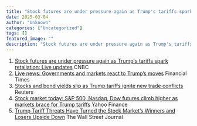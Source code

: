 ```yaml
---
title: "Stock futures are under pressure again as Trump's tariffs spark retaliation: Live updates - CNBC"
date: 2025-03-04
author: "Unknown"
categories: ["Uncategorized"]
tags: []
featured_image: ""
description: "Stock futures are under pressure again as Trump's tariffs spark retaliation: Live updates&nbsp;&nbsp;CNBCLive news: Governments and markets react to Trump’s mov..."
---
```


  1. [Stock futures are under pressure again as Trump's tariffs spark retaliation: Live updates](https://news.google.com/rss/articles/CBMid0FVX3lxTE1BRGJEOGFsdTRSTzY0c3Z0N3JjcjEtZDNaQUVTVHFSVkUwQ2h2eGZDY3pkU0NEMzJwVTRyRmVzNlVoaFNsZGYzanZKbDYtcmtQdGRTSU9vX3EwNUFUQWctSHA3YVNBbWV6N3hqY21OMDN0dmd1N1BF0gF8QVVfeXFMTVZ1bnozU1kyR1pMeEc2ZXJkTzJOWUh3cnhJNEI0SGZkVERTTXlKQXJGUHlXWmZaQlJSUE5GMmZzVUlFdGZ4NWVVR3pLZU9MaHB5dndGbnRGTGFTVl9wRzlQMGlBcGZBYS1wRGJvazFaOW9ZcmozTnFqSkc1Qw?oc=5)  CNBC
  2. [Live news: Governments and markets react to Trump’s moves](https://news.google.com/rss/articles/CBMicEFVX3lxTE9HZ2RQaUU5bXlRLTNHZzNrM0hZRFltRmFvWU5FVXp2ZU9QOGktMExGQkRQaDJjNThuZ0RUTy1tQWZ1bzVTWWNsZTVRcFAxdWxQU090OUJweExOU1pDQVlBS1BESUlYWVN5V0xqaW9IbEs?oc=5)  Financial Times
  3. [Stocks and bond yields slip as Trump tariffs ignite new trade conflicts](https://news.google.com/rss/articles/CBMidkFVX3lxTFBwY3Juai1BazRmNzV0eTNMWFVIUm9jM3E2eXFMY3JCSkhtZ0tmYU1QS1A2dGVOMzZHV09nV0xhdTNWb0hsTTdaSFlldlVsMEpJWkZWb2lEd3V6VUlEQi1RSzdLWVBHZHNfcGxyZUVUY0tMZ2pxdUE?oc=5)  Reuters
  4. [Stock market today: S&P 500, Nasdaq, Dow futures climb higher as markets brace for Trump tariffs](https://news.google.com/rss/articles/CBMi2wFBVV95cUxOT29oUThGRm0yZlBNQk5fOWIxdjk5OHFxVERXY3lWM1J2ZERBdU5EU01ObF9SWnRwMFlmSlpNcXpwWm5nVDhIdzBmbXBWTTViZ3kwTnpTbmJUTnlPOXV3MzJIR2NIMmdhakU0ZHNhaDZzc0tUYzAxdDBkTHdxdVdRaDZhdEh6MVJNS2tYYUptZ2UydmxoY1pSTUc3N3Y4d2VLNXA0Ykt6NmNVTzR3RWxNeG9vMU8yWnZqeEM0OFNyVU1FTWpacEhqZlRJN3RqOS1NSDdHbkVlNXc1c2s?oc=5)  Yahoo Finance
  5. [Trump Tariff Threats Have Turned the Stock Market’s Winners and Losers Upside Down](https://news.google.com/rss/articles/CBMiwwFBVV95cUxQanV6dGhsMVNvbjZzaHljd0V6UHphS2dlRXhwLTBiemNCTVE2Q2k4RmJTaENFQzF0b2NhOTVmRjlfSDBvdjQ2NDZkSjV5TUZJaFowdzB5dlpBVV9FSElwTlVMS0VWeW1HVWNVUDNjTWhFTkljLTJPNV9TYm55UHoxUUlUZ2F2c0lROTZOV0FmeU51ZDNkRXB1YWFYQV8yNzc3T3BrTFhGSlg1Nlg0VDZEbVBQV1huZWZPUlFrQTR3MWdONTg?oc=5)  The Wall Street Journal


